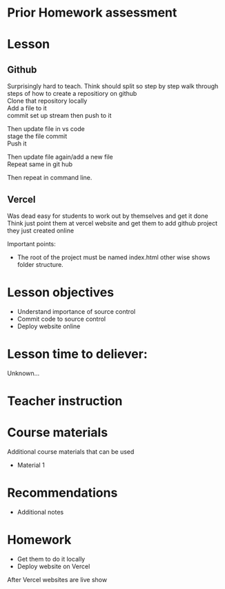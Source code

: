 # Prior Homework assessment

# Lesson
## Github
Surprisingly hard to teach.
Think should split so step by step walk through steps of how to create a repositiory on github  
Clone that repository locally  
Add a file to it  
commit set up stream then push to it  

Then update file in vs code  
stage the file commit  
Push it  

Then update file again/add a new file  
Repeat same in git hub  

Then repeat in command line.

## Vercel
Was dead easy for students to work out by themselves and get it done  
Think just point them at vercel website and get them to add github project they just created online

Important points:
- The root of the project must be named index.html other wise shows folder structure.

# Lesson objectives
- Understand importance of source control
- Commit code to source control
- Deploy website online


# Lesson time to deliever:
Unknown...

# Teacher instruction 


# Course materials
Additional course materials that can be used
- Material 1


# Recommendations
- Additional notes


# Homework
- Get them to do it locally
- Deploy website on Vercel

After Vercel websites are live show 


